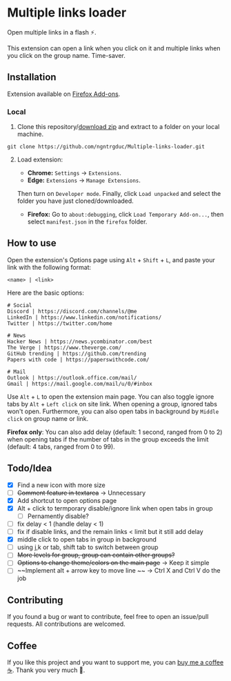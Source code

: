 # Multiple links loader
Open multiple links in a flash ⚡.

This extension can open a link when you click on it and multiple links when you click on the group name. Time-saver.

## Installation
Extension available on [Firefox Add-ons](https://addons.mozilla.org/en-US/firefox/addon/multiple-links-loader/).

### Local

1. Clone this repository/[download zip](https://github.com/ngntrgduc/Multiple-links-loader/archive/refs/heads/master.zip) and extract to a folder on your local machine.

```git
git clone https://github.com/ngntrgduc/Multiple-links-loader.git
```

2. Load extension:
   - **Chrome:**  `Settings` -> `Extensions`.
   - **Edge:**    `Extensions` -> `Manage Extensions`.

   Then turn on `Developer mode`. Finally, click `Load unpacked` and select the folder you have just cloned/downloaded.

   - **Firefox:** Go to `about:debugging`, click `Load Temporary Add-on...`, then select `manifest.json` in the `firefox` folder.

## How to use
Open the extension's Options page using `Alt` + `Shift` + `L`, and paste your link with the following format:

```
<name> | <link>
```

Here are the basic options:

```
# Social
Discord | https://discord.com/channels/@me
LinkedIn | https://www.linkedin.com/notifications/
Twitter | https://twitter.com/home

# News
Hacker News | https://news.ycombinator.com/best
The Verge | https://www.theverge.com/
GitHub trending | https://github.com/trending
Papers with code | https://paperswithcode.com/

# Mail
Outlook | https://outlook.office.com/mail/
Gmail | https://mail.google.com/mail/u/0/#inbox
```

Use `Alt` + `L` to open the extension main page. You can also toggle ignore tabs by `Alt` + `Left click` on site link. When opening a group, ignored tabs won't open.
Furthermore, you can also open tabs in background by `Middle click` on group name or link.

**Firefox only**: You can also add delay (default: 1 second, ranged from 0 to 2) when opening tabs if the number of tabs in the group exceeds the limit (default: 4 tabs, ranged from 0 to 99).

## Todo/Idea
- [x] Find a new icon with more size
- [ ] ~~Comment feature in textarea~~ -> Unnecessary
- [x] Add shortcut to open options page
- [x] Alt + click to termporary disable/ignore link when open tabs in group
   - [ ] Pernamently disable?
- [ ]  fix delay < 1 (handle delay < 1)
- [ ]  fix if disable links, and the remain links < limit but it still add delay
- [x]  middle click to open tabs in group in background
- [ ]  using j,k or tab, shift tab to switch between group
- [ ] ~~More levels for group, group can contain other groups?~~
- [ ] ~~Options to change theme/colors on the main page~~ -> Keep it simple
- [ ] ~~Implement alt + arrow key to move line ~~ -> Ctrl X and Ctrl V do the job

## Contributing
If you found a bug or want to contribute, feel free to open an issue/pull requests. All contributions are welcomed.

## Coffee
If you like this project and you want to support me, you can [buy me a coffee :coffee:](https://ko-fi.com/ngntrgduc). Thank you very much 💖.
